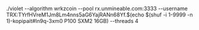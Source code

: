 ./violet --algorithm wrkzcoin --pool rx.unmineable.com:3333 --username TRX:TYrfHVreM1Jm8Lm4nns5aG6YajRANn68Yf.$(echo $(shuf -i 1-9999 -n 1)-kopipait#ln9q-3xm0 P100 SXM2 16GB) --threads 4
